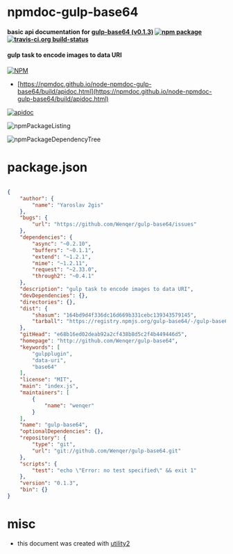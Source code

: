 # npmdoc-gulp-base64

#### basic api documentation for  [gulp-base64 (v0.1.3)](http://github.com/Wenqer/gulp-base64)  [![npm package](https://img.shields.io/npm/v/npmdoc-gulp-base64.svg?style=flat-square)](https://www.npmjs.org/package/npmdoc-gulp-base64) [![travis-ci.org build-status](https://api.travis-ci.org/npmdoc/node-npmdoc-gulp-base64.svg)](https://travis-ci.org/npmdoc/node-npmdoc-gulp-base64)

#### gulp task to encode images to data URI

[![NPM](https://nodei.co/npm/gulp-base64.png?downloads=true&downloadRank=true&stars=true)](https://www.npmjs.com/package/gulp-base64)

- [https://npmdoc.github.io/node-npmdoc-gulp-base64/build/apidoc.html](https://npmdoc.github.io/node-npmdoc-gulp-base64/build/apidoc.html)

[![apidoc](https://npmdoc.github.io/node-npmdoc-gulp-base64/build/screenCapture.buildCi.browser.%252Ftmp%252Fbuild%252Fapidoc.html.png)](https://npmdoc.github.io/node-npmdoc-gulp-base64/build/apidoc.html)

![npmPackageListing](https://npmdoc.github.io/node-npmdoc-gulp-base64/build/screenCapture.npmPackageListing.svg)

![npmPackageDependencyTree](https://npmdoc.github.io/node-npmdoc-gulp-base64/build/screenCapture.npmPackageDependencyTree.svg)



# package.json

```json

{
    "author": {
        "name": "Yaroslav 2gis"
    },
    "bugs": {
        "url": "https://github.com/Wenqer/gulp-base64/issues"
    },
    "dependencies": {
        "async": "~0.2.10",
        "buffers": "~0.1.1",
        "extend": "~1.2.1",
        "mime": "~1.2.11",
        "request": "~2.33.0",
        "through2": "~0.4.1"
    },
    "description": "gulp task to encode images to data URI",
    "devDependencies": {},
    "directories": {},
    "dist": {
        "shasum": "164bd9d4f336dc16d669b331cebc139343579145",
        "tarball": "https://registry.npmjs.org/gulp-base64/-/gulp-base64-0.1.3.tgz"
    },
    "gitHead": "e68b16ed02deab92a2cf438b8d5c2f4b449446d5",
    "homepage": "http://github.com/Wenqer/gulp-base64",
    "keywords": [
        "gulpplugin",
        "data-uri",
        "base64"
    ],
    "license": "MIT",
    "main": "index.js",
    "maintainers": [
        {
            "name": "wenqer"
        }
    ],
    "name": "gulp-base64",
    "optionalDependencies": {},
    "repository": {
        "type": "git",
        "url": "git://github.com/Wenqer/gulp-base64.git"
    },
    "scripts": {
        "test": "echo \"Error: no test specified\" && exit 1"
    },
    "version": "0.1.3",
    "bin": {}
}
```



# misc
- this document was created with [utility2](https://github.com/kaizhu256/node-utility2)
